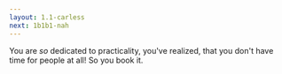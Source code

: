 ```yaml
---
layout: 1.1-carless
next: 1b1b1-nah
---
```

You are *so* dedicated to practicality, you've realized, that you don't have time for people at all! So you book it.